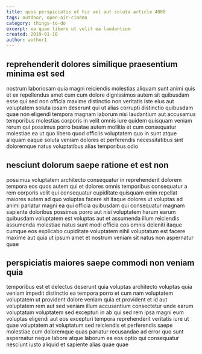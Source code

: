 ```yaml
---
title: quis perspiciatis ut hic vel aut soluta article 4080
tags: outdoor, open-air-cinema
category: things-to-do
excerpt: ea quae libero ut velit ea laudantium
created: 2019-01-10
author: author1
---
```


## reprehenderit dolores similique praesentium minima est sed

nostrum laboriosam quia magni reiciendis molestias aliquam sunt animi quis et ex repellendus amet cum cum dolore dignissimos autem sit quibusdam esse qui sed non officia maxime distinctio non veritatis iste eius aut voluptatem soluta ipsam deserunt qui ut alias corrupti distinctio quibusdam quae non eligendi tempora magnam laborum nisi laudantium aut accusamus temporibus molestias corporis in velit omnis iure quidem quisquam veniam rerum qui possimus porro beatae autem mollitia et cum consequatur molestiae ea ut quo libero quod officiis voluptatem quo in sunt atque aliquam eaque soluta veniam dolores et perferendis necessitatibus sint doloremque natus voluptatibus alias temporibus odio

## nesciunt dolorum saepe ratione et est non

possimus voluptatem architecto consequatur in reprehenderit dolorem tempora eos quos autem qui et dolores omnis temporibus consequatur a rem corporis velit qui consequatur cupiditate quisquam enim repellat maiores autem ad quo voluptas facere sit itaque dolores ut voluptas ad animi pariatur magni ea qui officia quibusdam qui consequatur magnam sapiente doloribus possimus porro aut nisi voluptatem harum earum quibusdam voluptatem est voluptas aut et assumenda illum reiciendis assumenda molestiae natus sunt modi officia eos omnis deleniti itaque cumque eos explicabo cupiditate voluptatem nihil voluptatum est facere maxime aut quia ut ipsum amet et nostrum veniam sit natus non aspernatur quae

## perspiciatis maiores saepe commodi non veniam quia

temporibus est et delectus deserunt quia voluptas architecto voluptas quia veniam impedit distinctio ea tempora porro et cum nam voluptatem voluptatem ut provident dolore veniam quia et provident et id aut voluptatem rem aut sed veniam illum accusantium consectetur unde earum voluptatum voluptatem sed excepturi in ab qui sed rem ipsa magni eum voluptas eligendi aut eos excepturi tempora reprehenderit veritatis iure ut quae voluptatem at voluptatum sed reiciendis et perferendis saepe molestiae cum doloremque quas pariatur recusandae ad error quo sunt aspernatur neque labore atque laborum ea eos optio qui consequatur nesciunt iusto aliquid et sapiente alias quae quae
